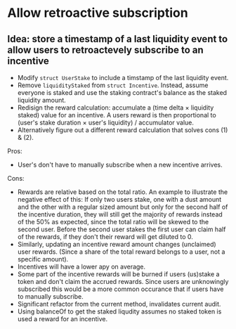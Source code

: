 
# Allow retroactive subscription

## Idea: store a timestamp of a last liquidity event to allow users to retroactevely subscribe to an incentive

- Modify ```struct UserStake``` to include a timstamp of the last liquidity event.
- Remove ```liquidityStaked``` from ```struct Incentive```. Instead, assume everyone is staked and use the staking contract's balance as the staked liquidity amount.
- Redisign the reward calculation: accumulate a (time delta × liquidity staked) value for an incentive. A users reward is then proportional to (user's stake duration × user's liquidity) / accumulator value.
- Alternatively figure out a different reward calculation that solves cons (1) & (2).

Pros:

- User's don't have to manually subscribe when a new incentive arrives.

Cons:

- Rewards are relative based on the total ratio. An example to illustrate the negative effect of this: If only two users stake, one with a dust amount and the other with a regular sized amount but only for the second half of the incentive duration, they will still get the majority of rewards instead of the 50% as expected, since the total ratio will be skewed to the second user. Before the second user stakes the first user can claim half of the rewards, if they don't their reward will get diluted to 0.
- Similarly, updating an incentive reward amount changes (unclaimed) user rewards. (Since a share of the total reward belongs to a user, not a specific amount).
- Incentives will have a lower apy on average.
- Some part of the incentive rewards will be burned if users (us)stake a token and don't claim the accrued rewards. Since users are unknowingly subscribed this would be a more common occurance that if users have to manually subscribe.
- Significant refactor from the current method, invalidates current audit.
- Using balanceOf to get the staked liqudity assumes no staked token is used a reward for an incentive.
